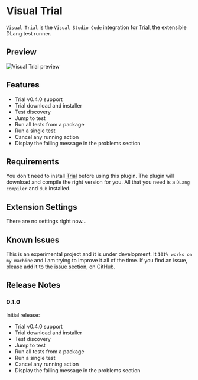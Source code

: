# Visual Trial

`Visual Trial` is the `Visual Studio Code` integration for [Trial](http://trial.szabobogdan.com/), the extensible DLang test runner.

## Preview
![Visual Trial preview](https://raw.githubusercontent.com/gedaiu/visual-trial/master/preview.gif)

## Features

- Trial v0.4.0 support
- Trial download and installer
- Test discovery
- Jump to test
- Run all tests from a package
- Run a single test
- Cancel any running action
- Display the failing message in the problems section

## Requirements

You don't need to install [Trial](http://trial.szabobogdan.com/) before using this plugin. The plugin will download and compile the right version for you.
All that you need is a `DLang compiler` and `dub` installed.

## Extension Settings

There are no settings right now...

## Known Issues

This is an experimental project and it is under development. It `101% works on my machine` and I am trying to improve it
all of the time. If you find an issue, please add it to the [issue section](https://github.com/gedaiu/visual-trial/issues), on GitHub.

## Release Notes

### 0.1.0

Initial release:
- Trial v0.4.0 support
- Trial download and installer
- Test discovery
- Jump to test
- Run all tests from a package
- Run a single test
- Cancel any running action
- Display the failing message in the problems section